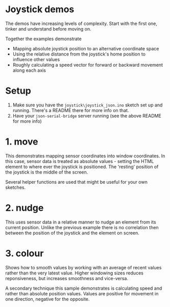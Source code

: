 # Joystick demos

The demos have increasing levels of complexity. Start with the first one, tinker and understand before moving on.

Together the examples demonstrate

- Mapping absolute joystick position to an alternative coordinate space
- Using the relative distance from the joystick's home position to influence other values
- Roughly calculating a speed vector for forward or backward movement along each axis

# Setup

1. Make sure you have the `joystick\joystick_json.ino` sketch set up and running. There's a README there for more info on that.
2. Have your `json-serial-bridge` server running (see the above README for more info)

# 1. move

This demonstrates mapping sensor coordinates into window coordinates. In this case, sensor data is treated as absolute values - setting the HTML element to where ever the joystick is positioned. The 'resting' position of the joystick is the middle of the screen.

Several helper functions are used that might be useful for your own sketches.

# 2. nudge

This uses sensor data in a relative manner to nudge an element from its current position. Unlike the previous example there is no correlation then between the position of the joystick and the element on screen.

# 3. colour

Shows how to smooth values by working with an average of recent values rather than the very latest value. Higher windowing sizes reduces reponsiveness, but increases smoothness and vice-versa.

A secondary technique this sample demonstrates is calculating speed and rather than absolute position values. Values are positive for movement in one direction, negative for the opposite.
